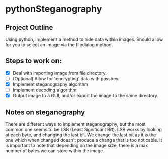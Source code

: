 # pythonSteganography

## Project Outline

Using python, implement a method to hide data within images. Should allow for you to select an image via the filedialog method.

## Steps to work on:
- [x] Deal with importing image from file directory.
- [ ] (Optional) Allow for 'encrypting' data with passkey.
- [x] Implement steganography algorithm
- [ ] Implement decoding algorithm
- [x] Output image to a GUI, and/or export the image to the same directory.

## Notes on steganography
There are different ways to implement steganography, but the most common one seems to be LSB (Least Significant Bit).
LSB works by looking at each byte, and changing the last bit. We change the last bit as it is the one which when changed 
doesn't produce a change that is too noticable. It is important to note that depending on the image size, there is a max number of bytes we can store within the image. 